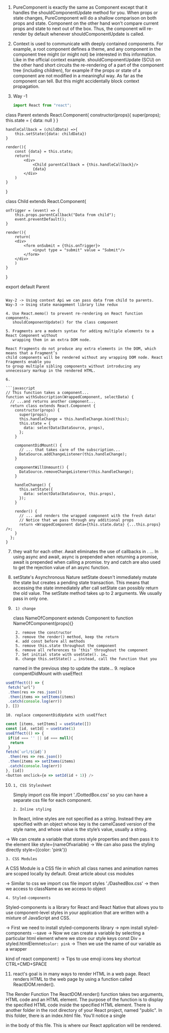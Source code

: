 1. PureComponent is exactly the same as Component except that it handles the shouldComponentUpdate method for you. When props or state changes, PureComponent will do a shallow comparison on both props and state. Component on the other hand won’t compare current props and state to next out of the box. Thus, the component will re-render by default whenever shouldComponentUpdate is called.

2. Context is used to communicate with deeply contained components. For example, a root component defines a theme, and any component in the component tree might (or might not) be interested in this information. Like in the official context example.
   shouldComponentUpdate (SCU) on the other hand short circuits the re-rendering of a part of the component tree (including children), for example if the props or state of a component are not modified in a meaningful way. As far as the component can tell. But this might accidentally block context propagation.

3. Way -1
   ```javascript
   import React from "react";
   ```

class Parent extends React.Component{
constructor(props){
super(props);
this.state = {
data: null
}
}

    handleCallback = (childData) =>{
        this.setState({data: childData})
    }

    render(){
        const {data} = this.state;
        return(
            <div>
                <Child parentCallback = {this.handleCallback}/>
                {data}
            </div>
        )
    }

}

class Child extends React.Component{

    onTrigger = (event) => {
        this.props.parentCallback("Data from child");
        event.preventDefault();
    }

    render(){
        return(
        <div>
            <form onSubmit = {this.onTrigger}>
                <input type = "submit" value = "Submit"/>
            </form>
        </div>
        )
    }

}

export default Parent
```

Way-2 -> Using context Api we can pass data from child to parents.
Way-3 -> Using state management library like redux

4. Use React.memo() to prevent re-rendering on React function components.
   shouldComponentUpdate() for the class component

5. Fragments are a modern syntax for adding multiple elements to a React Component without
   wrapping them in an extra DOM node.

React Fragments do not produce any extra elements in the DOM, which means that a Fragment’s
child components will be rendered without any wrapping DOM node. React Fragments enable you
to group multiple sibling components without introducing any unnecessary markup in the rendered HTML.

6.

```javascript
// This function takes a component...
function withSubscription(WrappedComponent, selectData) {
  // ...and returns another component...
  return class extends React.Component {
    constructor(props) {
      super(props);
      this.handleChange = this.handleChange.bind(this);
      this.state = {
        data: selectData(DataSource, props),
      };
    }

    componentDidMount() {
      // ... that takes care of the subscription...
      DataSource.addChangeListener(this.handleChange);
    }

    componentWillUnmount() {
      DataSource.removeChangeListener(this.handleChange);
    }

    handleChange() {
      this.setState({
        data: selectData(DataSource, this.props),
      });
    }

    render() {
      // ... and renders the wrapped component with the fresh data!
      // Notice that we pass through any additional props
      return <WrappedComponent data={this.state.data} {...this.props} />;
    }
  };
}
```

7.  they wait for each other. Await eliminates the use of callbacks in . ...
    In using async and await, async is prepended when returning a promise, await is
    prepended when calling a promise. try and catch are also used to get the rejection
    value of an async function.

8.  setState's Asynchronous Nature
    setState doesn't immediately mutate the state but creates a pending state
    transaction. This means that accessing the state immediately after call setState
    can possibly return the old value. The setState method takes up to 2 arguments.
    We usually pass in only one.

9.      1) change

    class NameOfComponent extends Component
    to
    function NameOfComponent(props){}

        2. remove the constructor
        3. remove the render() method, keep the return
        4. add const before all methods
        5. remove this.state throughout the component
        6. remove all references to ‘this’ throughout the component
        7. Set initial state with useState(). ie…
        8. change this.setState() … instead, call the function that you

    named in the previous step to update the state… 9. replace compentDidMount with useEffect

```javascript
useEffect(() => {
 fetch(‘url’)
 .then(res => res.json())
 .then(items => setItems(items)
 .catch(console.log(err))
}, [])
```

    10. replace componentDidUpdate with useEffect

```javascript
const [items, setItems] = useState([])
const [id, setId] = useState(1)
useEffect(() => {
 if(id === '' || id === null){
  return
 }
fetch(`url/${id}`)
 .then(res => res.json())
 .then(items => setItems(items)
 .catch(console.log(err))
}, [id])
<button onclick={e => setId(id + 1)} />
```

10.     1, CSS Stylesheet

    Simply import css file import './DottedBox.css' so you can have a separate css file for each component.

        2. Inline styling

    In React, inline styles are not specified as a string. Instead they are specified with an object whose
    key is the camelCased version of the style name, and whose value is the style’s value, usually a string.

-> We can create a variable that stores style properties and then pass it to the element like style={nameOfvariable}
-> We can also pass the styling directly style={{color: 'pink'}}

    3. CSS Modules

A CSS Module is a CSS file in which all class names and animation names are scoped locally by default.
Great article about css modules

-> Similar to css we import css file import styles './DashedBox.css'
-> then we access to className as we access to object

    4. Styled-components

Styled-components is a library for React and React Native that allows you to use component-level styles in
your application that are written with a mixture of JavaScript and CSS.

-> First we need to install styled-components library
-> npm install styled-components --save
-> Now we can create a variable by selecting a particular html element where we store our style keys const Div = styled.htmlElemnet`color: pink`
-> Then we use the name of our variable as a wrapper <Div></Div> kind of react component:)
-> Tips to use emoji icons key shortcut CTRL+CMD+SPACE

11. react's goal is in many ways to render HTML in a web page.
    React renders HTML to the web page by using a function called ReactDOM.render().

The Render Function
The ReactDOM.render() function takes two arguments, HTML code and an HTML element.
The purpose of the function is to display the specified HTML code inside the specified HTML element.
There is another folder in the root directory of your React project, named "public". In this folder, there is an index.html file.
You'll notice a single <div> in the body of this file. This is where our React application will be rendered.
